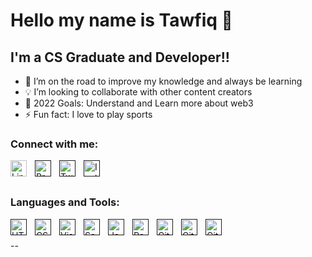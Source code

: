 # Hello my name is Tawfiq 👋

## I'm a CS Graduate and Developer!!

- 🌱 I’m on the road to improve my knowledge and always be learning
- 💡 I’m looking to collaborate with other content creators
- 🥅 2022 Goals: Understand and Learn more about web3
- ⚡ Fun fact: I love to play sports

### Connect with me:

[<img align="left" alt="Linkedin" width="26px" src="https://img.icons8.com/color/2x/linkedin.png" style="padding-right:10px;" />](https://www.linkedin.com/in/tawfiq-abdul-rahman-379746198/)
[<img align="left" alt="Projects" width="26px" src="https://img.icons8.com/color/344/globe--v1.png" style="padding-right:10px;" />]()
[<img align="left" alt="Twitter" width="26px" src="https://img.icons8.com/color/344/twitter--v1.png" style="padding-right:10px;" />]()
[<img align="left" alt="Instagram" width="26px" src="https://img.icons8.com/color/344/instagram-new--v1.png" style="padding-right:10px;" />]()

<br />
<br />

### Languages and Tools:

[<img align="left" alt="HTML5" width="26px" src="https://cdn.jsdelivr.net/gh/devicons/devicon/icons/html5/html5-original.svg" style="padding-right:10px;" />]()
[<img align="left" alt="CSS3" width="26px" src="https://cdn.jsdelivr.net/gh/devicons/devicon/icons/css3/css3-original.svg" style="padding-right:10px;" />]()
[<img align="left" alt="Visual Studio Code" width="26px" src="https://cdn.jsdelivr.net/gh/devicons/devicon/icons/vscode/vscode-original.svg" style="padding-right:10px;" />]()
[<img align="left" alt="Sass" width="26px" src="https://cdn.jsdelivr.net/gh/devicons/devicon/icons/sass/sass-original.svg" style="padding-right:10px;" />]()
[<img align="left" alt="JavaScript" width="26px" src="https://cdn.jsdelivr.net/gh/devicons/devicon/icons/javascript/javascript-original.svg" style="padding-right:10px;" />]()
[<img align="left" alt="React" width="26px" src="https://cdn.jsdelivr.net/gh/devicons/devicon/icons/react/react-original.svg" style="padding-right:10px;" />]()
[<img align="left" alt="Git" width="26px" src="https://cdn.jsdelivr.net/gh/devicons/devicon/icons/git/git-original.svg" style="padding-right:10px;" />]()
[<img align="left" alt="GitHub" width="26px" src="https://user-images.githubusercontent.com/3369400/139447912-e0f43f33-6d9f-45f8-be46-2df5bbc91289.png" style="padding-right:10px;" />]()
[<img align="left" alt="GitHub" width="26px" src="https://user-images.githubusercontent.com/3369400/139448065-39a229ba-4b06-434b-bc67-616e2ed80c8f.png" style="padding-right:10px;" />]()

<br />
<br />
--
